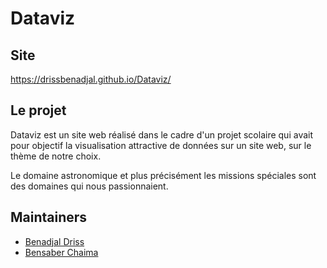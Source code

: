 # Dataviz

## Site

<a href="https://drissbenadjal.github.io/Dataviz/">https://drissbenadjal.github.io/Dataviz/</a>


## Le projet

Dataviz est un site web réalisé dans le cadre d'un projet scolaire qui avait pour objectif la visualisation attractive de données sur un site web, sur le thème de notre choix.

Le domaine astronomique et plus précisément les missions spéciales sont des domaines qui nous passionnaient.


## Maintainers

- [Benadjal Driss](https://github.com/drissbenadjal/)
- [Bensaber Chaima](https://github.com/Chaimabensaber)
